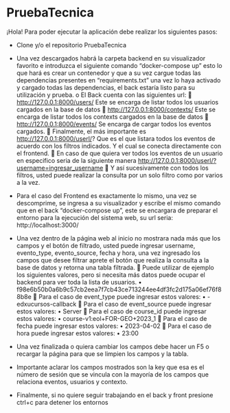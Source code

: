 # PruebaTecnica
¡Hola! 
Para poder ejecutar la aplicación debe realizar los siguientes pasos:
-	Clone y/o el repositorio PruebaTecnica
-	Una vez descargados habrá la carpeta backend en su visualizador favorito e introduzca el siguiente comando “docker-compose up” esto lo que hará es crear un contenedor y que a su vez cargue todas las dependencias presentes en “requirements.txt” una vez lo haya activado y cargado todas las dependencias, el back estaría listo para su utilización y prueba.
o	El Back cuenta con las siguientes url: 
	http://127.0.0.1:8000/users/ Este se encarga de listar todos los usuarios cargados en la base de datos 
	http://127.0.0.1:8000/contexts/ Este se encarga de listar todos los contexts cargados en la base de datos
	http://127.0.0.1:8000/events/ Se encarga de cargar todos los eventos cargados.
	Finalmente, el más importante es http://127.0.0.1:8000/userl/? Que es el que listara todos los eventos de acuerdo con los filtros indicados. Y el cual se conecta directamente con el frontend.
	En caso de que quiera ver todos los eventos de un usuario en especifico seria de la siguiente manera http://127.0.0.1:8000/userl/?username=ingresar_username 
	 Y así sucesivamente con todos los filtros, usted puede realizar la consulta por un solo filtro como por varios a la vez.
-	Para el caso del Frontend es exactamente lo mismo, una vez se descomprime, se ingresa a su visualizador y escribe el mismo comando que en el back “docker-compose up”, este se encargara de preparar el entorno para la ejecución del sistema web, su url seria: http://localhost:3000/
-	Una vez dentro de la página web al inicio no mostrara nada más que los campos y el botón de filtrado, usted puede ingresar username, evento_type, evento_source, fecha y hora, una vez ingresado los campos que desee filtrar aprete el botón que realiza la consulta a la base de datos y retorna una tabla filtrada.
	Puede utilizar de ejemplo los siguientes valores, pero si necesita más datos puede ocupar el backend para ver toda la lista de usuarios.
•	f98e6b50b0a6b9c57cb2eea7f7cb43ce713244ee4df3fc2d175a06ef76f88b8e
	Para el caso de event_type puede ingresar estos valores: 
•	-edxucursos-callback
	Para el caso de event_source puede ingresar estos valores: 
•	Server
	Para el caso de course_id puede ingresar estos valores: 
•	course-v1:eol+FOR-GEO+2023_1
	Para el caso de fecha puede ingresar estos valores: 
•	2023-04-02
	Para el caso de hora puede ingresar estos valores: 
•	23:00

-	Una vez finalizada o quiera cambiar los campos debe hacer un F5 o recargar la página para que se limpien los campos y la tabla.
-	Importante aclarar los campos mostrados son la key que esa es el número de sesión que se vincula con la mayoría de los campos que relaciona eventos, usuarios y contexto.
-	Finalmente, si no quiere seguir trabajando en el back y front presione ctrl+c para detener los entornos
